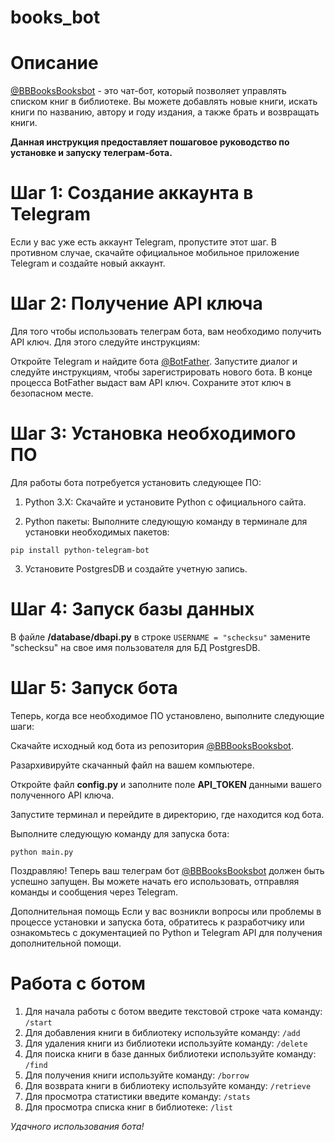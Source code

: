 # books_bot

# Описание

[@BBBooksBooksbot](https://xn--80affa3aj0al.xn--80asehdb/#@BBBooksBooksbot) - это чат-бот, который позволяет управлять списком книг в библиотеке. Вы можете добавлять новые книги, искать книги по названию, автору и году издания, а также брать и возвращать книги.

  __Данная инструкция предоставляет пошаговое руководство по установке и запуску телеграм-бота.__

# Шаг 1: Создание аккаунта в Telegram
Если у вас уже есть аккаунт Telegram, пропустите этот шаг. В противном случае, скачайте официальное мобильное приложение Telegram и создайте новый аккаунт.

# Шаг 2: Получение API ключа
Для того чтобы использовать телеграм бота, вам необходимо получить API ключ. Для этого следуйте инструкциям:

Откройте Telegram и найдите бота [@BotFather](https://xn--80affa3aj0al.xn--80asehdb/#@BotFather).
Запустите диалог и следуйте инструкциям, чтобы зарегистрировать нового бота.
В конце процесса BotFather выдаст вам API ключ. Сохраните этот ключ в безопасном месте.

# Шаг 3: Установка необходимого ПО
Для работы бота потребуется установить следующее ПО:

1. Python 3.X: Скачайте и установите Python с официального сайта.

2. Python пакеты: Выполните следующую команду в терминале для установки необходимых пакетов:
```
pip install python-telegram-bot
```
3. Установите PostgresDB и создайте учетную запись.

# Шаг 4: Запуск базы данных

В файле __/database/dbapi.py__ в строке ```USERNAME = "schecksu"``` замените "schecksu" на свое имя пользователя для БД PostgresDB.

# Шаг 5: Запуск бота

Теперь, когда все необходимое ПО установлено, выполните следующие шаги:

Скачайте исходный код бота из репозитория [@BBBooksBooksbot](https://xn--80affa3aj0al.xn--80asehdb/#@BBBooksBooksbot).

Разархивируйте скачанный файл на вашем компьютере.

Откройте файл __config.py__ и заполните поле __API_TOKEN__ данными вашего полученного API ключа.

Запустите терминал и перейдите в директорию, где находится код бота.

Выполните следующую команду для запуска бота:
```
python main.py
```
Поздравляю! Теперь ваш телеграм бот [@BBBooksBooksbot](https://xn--80affa3aj0al.xn--80asehdb/#@BBBooksBooksbot) должен быть успешно запущен. Вы можете начать его использовать, отправляя команды и сообщения через Telegram.

Дополнительная помощь
Если у вас возникли вопросы или проблемы в процессе установки и запуска бота, обратитесь к разработчику или ознакомьтесь с документацией по Python и Telegram API для получения дополнительной помощи.

# Работа с ботом

1. Для начала работы с ботом введите текстовой строке чата команду: ```/start```
2. Для добавления книги в библиотеку используйте команду: ```/add```
3. Для удаления книги из библиотеки используйте команду: ```/delete```
4. Для поиска книги в базе данных библиотеки используйте команду: ```/find```
5. Для получения книги используйте команду: ```/borrow```
6. Для возврата книги в библиотеку используйте команду: ```/retrieve```
7. Для просмотра статистики введите команду: ```/stats```
8. Для просмотра списка книг в библиотеке: ```/list```

_Удачного использования бота!_

